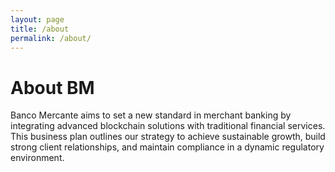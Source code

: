 ```yaml
---
layout: page
title: /about
permalink: /about/
---
```


# About BM

Banco Mercante aims to set a new standard in merchant banking by integrating advanced blockchain solutions with traditional financial services. This business plan outlines our strategy to achieve sustainable growth, build strong client relationships, and maintain compliance in a dynamic regulatory environment.
